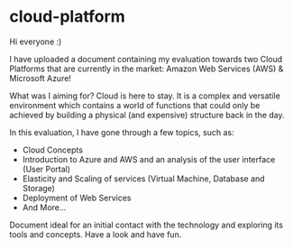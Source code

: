# cloud-platform

Hi everyone :)

I have uploaded a document containing my evaluation towards two Cloud Platforms that are currently in the market: Amazon Web Services (AWS) & Microsoft Azure!

What was I aiming for?
Cloud is here to stay. It is a complex and versatile environment which contains a world of functions that could only be achieved by building a physical (and expensive) structure back in the day.

In this evaluation, I have gone  through a few topics, such as:
- Cloud Concepts
- Introduction to Azure and AWS and an analysis of the user interface (User Portal)
- Elasticity and Scaling of services (Virtual Machine, Database and Storage)
- Deployment of Web Services
- And More...

Document ideal for an initial contact with the technology and exploring its tools and concepts. Have a look and have fun.
